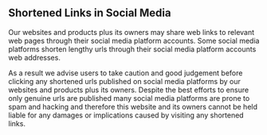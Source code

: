 ## Shortened Links in Social Media
Our websites and products plus its owners may share web links to relevant web pages through their social media platform accounts. Some social media platforms shorten lengthy urls through their social media platform accounts web addresses.

As a result we advise users to take caution and good judgement before clicking any shortened urls published on social media platforms by our websites and products plus its owners. Despite the best efforts to ensure only genuine urls are published many social media platforms are prone to spam and hacking and therefore this website and its owners cannot be held liable for any damages or implications caused by visiting any shortened links.
